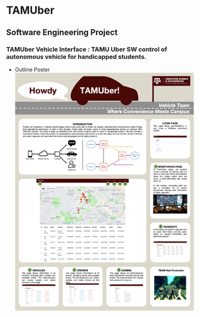 # TAMUber
## Software Engineering Project
### TAMUber Vehicle Interface : TAMU Uber SW control of autonomous vehicle for handicapped students.

* Outline Poster
![image](https://github.com/LeonChen66/TAMUber/blob/master/reports/Poster.jpg)


      
